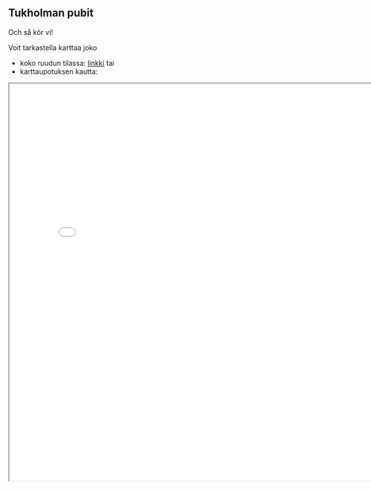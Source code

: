 ## Tukholman pubit

Och så kör vi!

Voit tarkastella karttaa joko
- koko ruudun tilassa: [linkki](kartta.html)
tai
- karttaupotuksen kautta:

<iframe src="kartta.html" height="800" width="800"></iframe>
